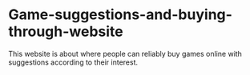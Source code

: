 # Game-suggestions-and-buying-through-website
This website is about where people can reliably buy games online with suggestions according to their interest.
